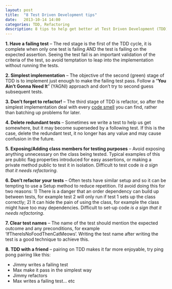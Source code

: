 ```yaml
---
layout: post
title:  "8 Test Driven Development tips"
date:   2013-10-14 14:00
categories: TDD, Refactoring
description: 8 tips to help get better at Test Driven Development (TDD).
---
```

**1. Have a failing test** – The red stage is the first of the TDD cycle, it is complete when only one test is failing AND the test is failing on the expected assertion.  Seeing the test fail is an important validation of the criteria of the test, so avoid temptation to leap into the implementation without running the tests.

**2. Simplest implementation** – The objective of the second (green) stage of TDD is to implement just enough to make the failing test pass.  Follow a “**You Ain’t Gonna Need It**” (YAGNI) approach and don’t try to second guess subsequent tests.

**3. Don’t forget to refactor!** – The third stage of TDD is refactor, so after the simplest implementation deal with every [code smell](http://www.dcs.gla.ac.uk/~hcp/psd/lectures/badsmells.pdf "Summary of common code smells") you can find, rather than batching up problems for later.

**4. Delete redundant tests** – Sometimes we write a test to help us get somewhere, but it may become superseded by a following test.  If this is the case, delete the redundant test, it no longer has any value and may cause confusion in the future.

**5. Exposing/Adding class members for testing purposes** – Avoid exposing anything unnecessary on the class being tested.  Typical examples of this are public flag properties introduced for easy assertions, or making a private method public to test it in isolation.  Difficult to test code _is a sign that it needs refactoring_.

**6. Don’t refactor your tests** – Often tests have similar setup and so it can be tempting to use a Setup method to reduce repetition.  I’d avoid doing this for two reasons: 1) There is a danger that an order dependency can build up between tests, for example test 2 will only run if test 1 sets up the class correctly; 2) It can hide the pain of using the class, for example the class might have too may dependencies.  Difficult to set-up code _is a sign that it needs refactoring_.

**7. Clear test names** – The name of the test should mention the expected outcome and any preconditions, for example ‘IfThereIsNoFoodThenCatMeows‘.  Writing the test name after writing the test is a good technique to achieve this.

**8. TDD with a friend** – pairing on TDD makes it far more enjoyable, try ping pong pairing like this:

*   Jimmy writes a failing test
*   Max make it pass in the simplest way
*   Jimmy refactors
*   Max writes a failing test… etc